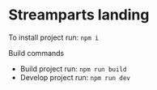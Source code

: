 # Streamparts landing

To install project run: `npm i`

Build commands

- Build project run: `npm run build`
- Develop project run: `npm run dev`
